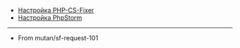 
* [Настройка PHP-CS-Fixer](doc/fixer.md)
* [Настройка PhpStorm](doc/phpstorm.md)

***

- From mutan/sf-request-101
